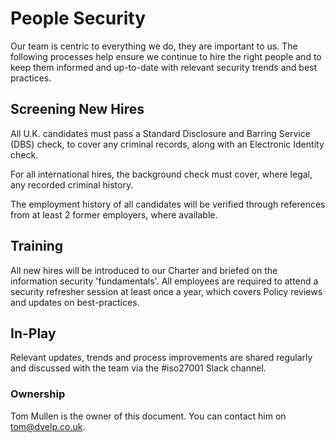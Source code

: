 # People Security

Our team is centric to everything we do, they are important to us. The following
processes help ensure we continue to hire the right people and to keep them
informed and up-to-date with relevant security trends and best practices.

## Screening New Hires

All U.K. candidates must pass a Standard Disclosure and Barring Service (DBS)
check, to cover any criminal records, along with an Electronic Identity check.

For all international hires, the background check must cover, where legal, any
recorded criminal history.

The employment history of all candidates will be verified through references
from at least 2 former employers, where available.

## Training

All new hires will be introduced to our Charter and briefed on the information
security 'fundamentals'. All employees are required to attend a security
refresher session at least once a year, which covers Policy reviews and updates
on best-practices.

## In-Play

Relevant updates, trends and process improvements are shared regularly and
discussed with the team via the #iso27001 Slack channel.

### Ownership

Tom Mullen is the owner of this document. You can contact him on
<tom@dvelp.co.uk>.
